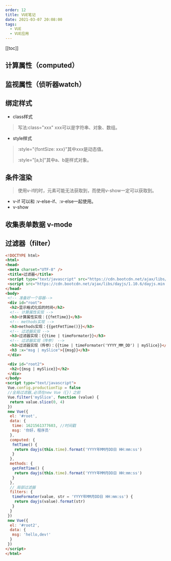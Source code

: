```yaml
---
order: 12
title: VUE笔记
date: 2021-03-07 20:08:00
tags: 
  - VUE
  - VUE应用
---
```


<!-- more -->
[[toc]]

## 计算属性（computed）

## 监视属性（侦听器watch）

## 绑定样式

- class样式

> 写法:class="xxx" xxx可以是字符串、对象、数组。

- style样式

> :style="{fontSize: xxx}"其中xxx是动态值。
>
> :style="[a,b]"其中a、b是样式对象。

## 条件渲染
>
> 使用v-if的时，元素可能无法获取到，而使用v-show一定可以获取到。

- v-if 可以和 :v-else-if、:v-else一起使用。
- v-show

## 收集表单数据 v-mode

## 过滤器（filter）

```html
<!DOCTYPE html>
<html>
<head>
 <meta charset="UTF-8" />
 <title>过滤器</title>
 <script type="text/javascript" src="https://cdn.bootcdn.net/ajax/libs/vue/2.6.14/vue.js"></script>
 <script src="https://cdn.bootcdn.net/ajax/libs/dayjs/1.10.6/dayjs.min.js"></script>
</head>
<body>
 <!-- 准备好一个容器-->
 <div id="root">
  <h2>显示格式化后的时间</h2>
  <!-- 计算属性实现 -->
  <h3>计算属性实现：{{fmtTime}}</h3>
  <!-- methods实现 -->
  <h3>methods实现：{{getFmtTime()}}</h3>
  <!-- 过滤器实现 -->
  <h3>过滤器实现：{{time | timeFormater}}</h3>
  <!-- 过滤器实现（传参） -->
  <h3>过滤器实现（传参）：{{time | timeFormater('YYYY_MM_DD') | mySlice}}</h3>
  <h3 :x="msg | mySlice">{{msg}}</h3>
 </div>

 <div id="root2">
  <h2>{{msg | mySlice}}</h2>
 </div>
</body>
<script type="text/javascript">
 Vue.config.productionTip = false
 //全局过滤器,必须在new Vue（{}）之前
 Vue.filter('mySlice', function (value) {
  return value.slice(0, 4)
 })
 new Vue({
  el: '#root',
  data: {
   time: 1621561377603, //时间戳
   msg: '你好，程序员'
  },
  computed: {
   fmtTime() {
    return dayjs(this.time).format('YYYY年MM月DD日 HH:mm:ss')
   }
  },
  methods: {
   getFmtTime() {
    return dayjs(this.time).format('YYYY年MM月DD日 HH:mm:ss')
   }
  },
  // 局部过滤器
  filters: {
   timeFormater(value, str = 'YYYY年MM月DD日 HH:mm:ss') {
    return dayjs(value).format(str)
   }
  }
 })
 new Vue({
  el: '#root2',
  data: {
   msg: 'hello,dev!'
  }
 })
</script>
</html>
```
